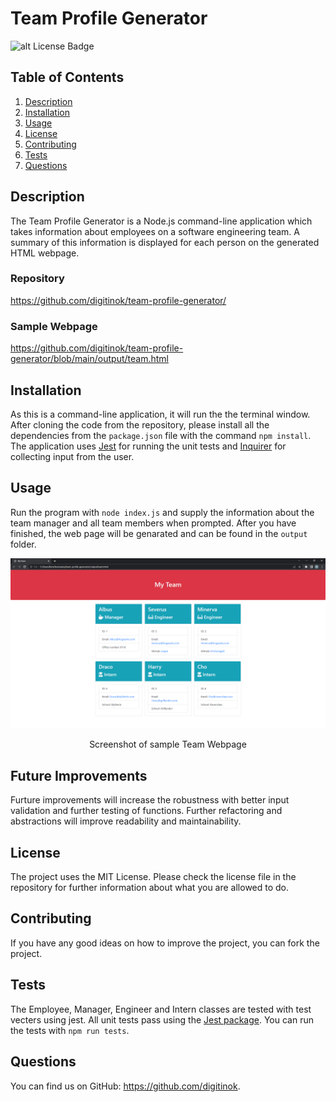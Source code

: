 # Team Profile Generator

![alt License Badge](https://img.shields.io/badge/license-MIT_License-green.svg)

## Table of Contents

1. [Description](#description)
2. [Installation](#installation)
3. [Usage](#usage)
4. [License](#license)
5. [Contributing](#contributing)
6. [Tests](#tests)
7. [Questions](#questions)

## Description

The Team Profile Generator is a Node.js command-line application which takes information about employees on a software engineering team.  A summary of this information is displayed  for each person on the generated HTML webpage.

### Repository

https://github.com/digitinok/team-profile-generator/

### Sample Webpage

https://github.com/digitinok/team-profile-generator/blob/main/output/team.html

## Installation

As this is a command-line application, it will run the the terminal window.  After cloning the code from the repository, please install all the dependencies from the `package.json` file with the command `npm install`. The application uses [Jest](https://www.npmjs.com/package/jest) for running the unit tests and [Inquirer](https://www.npmjs.com/package/inquirer) for collecting input from the user.


## Usage

Run the program with `node index.js` and supply the information about the team manager and all team members when prompted.  After you have finished, the web page will be genarated and can be found in the `output` folder.


![alt screenshot of sample webpage](assets/sample_screenshot.png)

<p style="text-align: center;">Screenshot of sample Team Webpage</p>

## Future Improvements

Furture improvements will increase the robustness with better input validation and further testing of functions.  Further refactoring and abstractions will improve readability and maintainability.

## License

The project uses the MIT License. Please check the license file in the repository for further information about what you are allowed to do.

## Contributing

If you have any good ideas on how to improve the project, you can fork the project.

## Tests

The Employee, Manager, Engineer and Intern classes are tested with test vecters using jest. All unit tests pass using the [Jest package](https://www.npmjs.com/package/jest).  You can run the tests with `npm run tests`.

## Questions

You can find us on GitHub: https://github.com/digitinok.  
  
